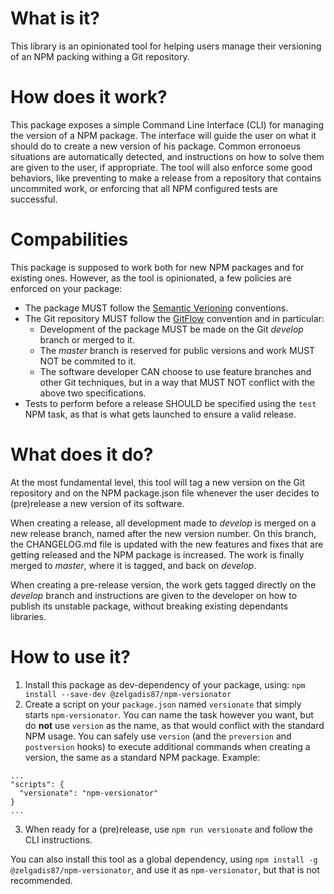 
# What is it?
This library is an opinionated tool for helping users manage their versioning of an NPM packing withing a Git repository.

# How does it work?
This package exposes a simple Command Line Interface (CLI) for managing the version of a NPM package.
The interface will guide the user on what it should do to create a new version of his package.
Common erronoeus situations are automatically detected, and instructions on how to solve them are given to the user, if appropriate.
The tool will also enforce some good behaviors, like preventing to make a release from a repository that contains uncommited work, or enforcing that all NPM configured tests are successful.

# Compabilities
This package is supposed to work both for new NPM packages and for existing ones.
However, as the tool is opinionated, a few policies are enforced on your package:
- The package MUST follow the [Semantic Verioning](http://semver.org)  conventions.
- The Git repository MUST follow the [GitFlow](http://nvie.com/posts/a-successful-git-branching-model/) convention and in particular:
  - Development of the package MUST be made on the Git *develop* branch or merged to it.
  - The *master* branch is reserved for public versions and work MUST NOT be commited to it.
  - The software developer CAN choose to use feature branches and other Git techniques, but in a way that MUST NOT conflict with the above two specifications.
- Tests to perform before a release SHOULD be specified using the `test` NPM task, as that is what gets launched to ensure a valid release.

# What does it do?
At the most fundamental level, this tool will tag a new version on the Git repository and on the NPM package.json file whenever the user decides to (pre)release a new version of its software.

When creating a release, all development made to *develop* is merged on a new release branch, named after the new version number. On this branch, the CHANGELOG.md file is updated with the new features and fixes that are getting released and the NPM package is increased. The work is finally merged to *master*, where it is tagged, and back on *develop*.

When creating a pre-release version, the work gets tagged directly on the *develop* branch and instructions are given to the developer on how to publish its unstable package, without breaking existing dependants libraries.

# How to use it?
1. Install this package as dev-dependency of your package, using:
```npm install --save-dev @zelgadis87/npm-versionator```
2. Create a script on your `package.json` named `versionate` that simply starts `npm-versionator`. You can name the task however you want, but do **not** use `version` as the name, as that would conflict with the standard NPM usage. You can safely use `version` (and the `preversion` and `postversion` hooks) to execute additional commands when creating a version, the same as a standard NPM package. Example:
```
...
"scripts": {
  "versionate": "npm-versionator"
}
...
```
3. When ready for a (pre)release, use `npm run versionate` and follow the CLI instructions.

You can also install this tool as a global dependency, using `npm install -g @zelgadis87/npm-versionator`, and use it as `npm-versionator`, but that is not recommended.